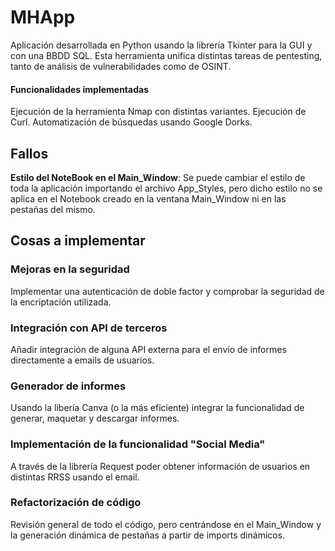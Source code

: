 # MHApp
Aplicación desarrollada en Python usando la librería Tkinter para la GUI y con una BBDD SQL.
Esta herramienta unifica distintas tareas de pentesting, tanto de análisis de vulnerabilidades como de OSINT.
#### Funcionalidades implementadas
Ejecución de la herramienta Nmap con distintas variantes.
Ejecución de Curl.
Automatización de búsquedas usando Google Dorks.

## Fallos
**Estilo del NoteBook en el Main_Window**: Se puede cambiar el estilo de toda la aplicación importando el archivo App_Styles, pero dicho estilo no se aplica en el Notebook creado en la ventana Main_Window ni en las pestañas del mismo.

## Cosas a implementar
### Mejoras en la seguridad
Implementar una autenticación de doble factor y comprobar la seguridad de la encriptación utilizada.
### Integración con API de terceros
Añadir integración de alguna API externa para el envío de informes directamente a emails de usuarios.
### Generador de informes
Usando la libería Canva (o la más eficiente) integrar la funcionalidad de generar, maquetar y descargar informes.
### Implementación de la funcionalidad "Social Media"
A través de la librería Request poder obtener información de usuarios en distintas RRSS usando el email.
### Refactorización de código
Revisión general de todo el código, pero centrándose en el Main_Window y la generación dinámica de pestañas a partir de imports dinámicos.
